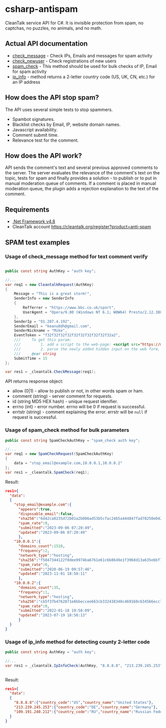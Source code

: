 csharp-antispam
===============

CleanTalk service API for C#. It is invisible protection from spam, no captchas, no puzzles, no animals, and no math.

## Actual API documentation

* [check_message](https://cleantalk.org/help/api-check-message) - Check IPs, Emails and messages for spam activity
* [check_newuser](https://cleantalk.org/help/api-check-newuser) - Check registrations of new users
* [spam_check](https://cleantalk.org/help/api-spam-check) - This method should be used for bulk checks of IP, Email for spam activity
* [ip_info](https://cleantalk.org/help/api-ip-info-country-code) - method returns a 2-letter country code (US, UK, CN, etc.) for an IP address

## How does the API stop spam?

The API uses several simple tests to stop spammers.
* Spambot signatures.
* Blacklist checks by Email, IP, website domain names.
* Javascript availability.
* Comment submit time.
* Relevance test for the comment.

## How does the API work?

API sends the comment's text and several previous approved comments to the server. The server evaluates the relevance of the comment's text on the topic, tests for spam and finally provides a solution - to publish or to put in manual moderation queue of comments. If a comment is placed in manual moderation queue, the plugin adds a rejection explanation to the text of the comment.

## Requirements

* [.Net Framework v4.8](https://dotnet.microsoft.com/download/dotnet-framework)
* CleanTalk account https://cleantalk.org/register?product=anti-spam


## SPAM test examples

### Usage of check_message method for text comment verify

```c#

public const string AuthKey = "auth key";

//...
var req1 = new CleantalkRequest(AuthKey)
{
    Message = "This is a great storm!",
    SenderInfo = new SenderInfo
    {
        Refferrer = "https://www.bbc.co.uk/sport",
        UserAgent = "Opera/9.80 (Windows NT 6.1; WOW64) Presto/2.12.388 Version/12.12"
    },
    SenderIp = "91.207.4.192",
    SenderEmail = "keanu8dh@gmail.com",
    SenderNickname = "Mike",
    EventToken = "f32f32f32f32f32f32f32f32f32f32a2",
    ///     To get this param:
    ///         1. add a script to the web-page: <script src="https://moderate.cleantalk.org/ct-bot-detector-wrapper.js" id="ct_bot_detector-js"></script>
    ///         2. parse the newly added hidden input on the web form, the name atrribute of input is "ct_bot_detector_event_token" 
    ///     @var string
    SubmitTime = 15
};

var res1 = _cleantalk.CheckMessage(req1);

```
API returns response object:
  * allow (0|1) - allow to publish or not, in other words spam or ham.
  * comment (string) - server comment for requests.
  * id (string MD5 HEX hash) - unique request idenifier.
  * errno (int) - error number. errno will be 0 if request is successful.
  * errtstr (string) - comment explaining the error. errstr will be `null` if request is successful.
  

### Usage of spam_check method for bulk parameters

```c#
public const string SpamCheckAuthKey = "spam_check auth key";

//...
var req1 = new SpamCheckRequest(SpamCheckAuthKey)
{
    data = "stop_email@example.com,10.0.0.1,10.0.0.2"
};
var res1 = _cleantalk.SpamCheck(req1);
```
Result:
```json
res1={
  "data":
  {
    "stop_email@example.com":{
      "appears":true,
      "disposable_email":false,
      "sha256":"6d42ca0235d72b01a2b086ad53b5cfac24b5a444847fad70250e042d7ca8bf59",
      "spam_rate":0,
      "submitted":"2023-09-06 07:20:49",
      "updated":"2023-09-06 07:20:49"
      },
    "10.0.0.1":{
      "domains_count":1510,
      "frequency":2,
      "network_type":"hosting",
      "sha256":"f5047344122f0dee9974ba6761e61c6b8649e1f3968d13a635ebbf7be53a3a0d",
      "spam_rate":0,
      "submitted":"2020-06-19 09:57:46",
      "updated":"2023-11-01 18:58:11"
      },
    "10.0.0.2":{
      "domains_count":35,
      "frequency":1,
      "network_type":"hosting",
      "sha256":"cb5f37b4762871e6bbeccee663cb332438340c469160c634566ecc7c7e01009f",
      "spam_rate":0,
      "submitted":"2022-01-18 19:58:09",
      "updated":"2023-07-19 18:58:13"
      }
  }
}
```


### Usage of ip_info method for detecting county 2-letter code

```c#
public const string AuthKey = "auth key";

//...
var res1 = _cleantalk.IpInfoCheck(AuthKey, "8.8.8.8", "213.239.245.253", "109.191.240.212");
 
```
Result:
```json
res1={
  "data":
  {
    "8.8.8.8":{"country_code":"US","country_name":"United States"},
    "213.239.245.253":{"country_code":"DE","country_name":"Germany"},
    "109.191.240.212":{"country_code":"RU","country_name":"Russian Federation"}
  }
}
```